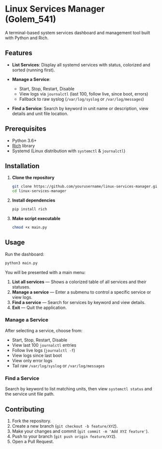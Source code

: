 # Linux Services Manager (Golem\_541)

A terminal-based system services dashboard and management tool built with Python and Rich.

## Features

* **List Services**: Display all systemd services with status, colorized and sorted (running first).
* **Manage a Service**:

  * Start, Stop, Restart, Disable
  * View logs via `journalctl` (last 100, follow live, since boot, errors)
  * Fallback to raw syslog (`/var/log/syslog` or `/var/log/messages`)
* **Find a Service**: Search by keyword in unit name or description, view details and unit file location.

## Prerequisites

* Python 3.6+
* [Rich](https://github.com/Textualize/rich) library
* Systemd (Linux distribution with `systemctl` & `journalctl`)

## Installation

1. **Clone the repository**

   ```bash
   git clone https://github.com/yourusername/linux-services-manager.git
   cd linux-services-manager
   ```

2. **Install dependencies**

   ```bash
   pip install rich
   ```

3. **Make script executable**

   ```bash
   chmod +x main.py
   ```

## Usage

Run the dashboard:

```bash
python3 main.py
```

You will be presented with a main menu:

1. **List all services** — Shows a colorized table of all services and their statuses.
2. **Manage a service** — Enter a submenu to control a specific service or view logs.
3. **Find a service** — Search for services by keyword and view details.
4. **Exit** — Quit the application.

### Manage a Service

After selecting a service, choose from:

* Start, Stop, Restart, Disable
* View last 100 `journalctl` entries
* Follow live logs (`journalctl -f`)
* View logs since last boot
* View only error logs
* Tail raw `/var/log/syslog` or `/var/log/messages`

### Find a Service

Search by keyword to list matching units, then view `systemctl status` and the service unit file path.

## Contributing

1. Fork the repository.
2. Create a new branch (`git checkout -b feature/XYZ`).
3. Make your changes and commit (`git commit -m 'Add XYZ feature'`).
4. Push to your branch (`git push origin feature/XYZ`).
5. Open a Pull Request.

